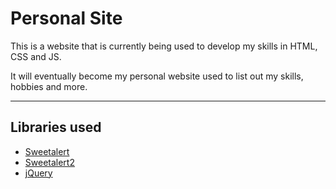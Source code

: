 # Personal Site
This is a website that is currently being used to develop my skills in HTML, CSS and JS.  

It will eventually become my personal website used to list out my skills, hobbies and more.
___
## Libraries used
- [Sweetalert](https://sweetalert.js.org/)
- [Sweetalert2](https://sweetalert2.github.io/)
- [jQuery](https://jquery.com/)
